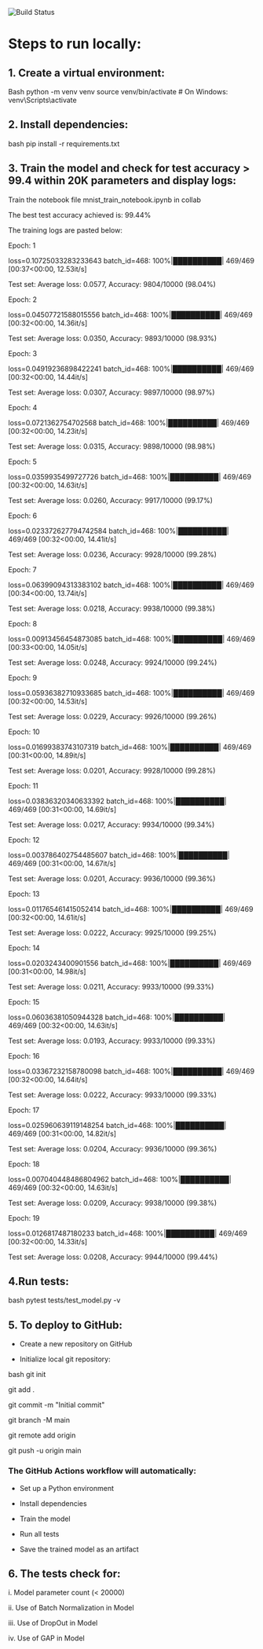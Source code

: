 ![Build Status](https://github.com/monimoyd/ml_training_ci_cd_mnist/actions/workflows/ml-pipeline.yml/badge.svg)

# Steps to run locally:
## 1. Create a virtual environment:
Bash
python -m venv venv
source venv/bin/activate  # On Windows: venv\Scripts\activate
## 2. Install dependencies:
bash
pip install -r requirements.txt

## 3. Train the model and check for test accuracy > 99.4  within 20K parameters and display logs:

Train the notebook file mnist_train_notebook.ipynb in collab

The best test accuracy achieved is: 99.44%

The training logs are pasted below:



Epoch:  1

loss=0.10725033283233643 batch_id=468: 100%|██████████| 469/469 [00:37<00:00, 12.53it/s]


Test set: Average loss: 0.0577, Accuracy: 9804/10000 (98.04%)

Epoch:  2

loss=0.04507721588015556 batch_id=468: 100%|██████████| 469/469 [00:32<00:00, 14.36it/s]


Test set: Average loss: 0.0350, Accuracy: 9893/10000 (98.93%)

Epoch:  3

loss=0.04919236898422241 batch_id=468: 100%|██████████| 469/469 [00:32<00:00, 14.44it/s]


Test set: Average loss: 0.0307, Accuracy: 9897/10000 (98.97%)

Epoch:  4

loss=0.0721362754702568 batch_id=468: 100%|██████████| 469/469 [00:32<00:00, 14.23it/s]


Test set: Average loss: 0.0315, Accuracy: 9898/10000 (98.98%)

Epoch:  5

loss=0.0359935499727726 batch_id=468: 100%|██████████| 469/469 [00:32<00:00, 14.63it/s]


Test set: Average loss: 0.0260, Accuracy: 9917/10000 (99.17%)

Epoch:  6

loss=0.023372627794742584 batch_id=468: 100%|██████████| 469/469 [00:32<00:00, 14.41it/s]


Test set: Average loss: 0.0236, Accuracy: 9928/10000 (99.28%)

Epoch:  7

loss=0.06399094313383102 batch_id=468: 100%|██████████| 469/469 [00:34<00:00, 13.74it/s]


Test set: Average loss: 0.0218, Accuracy: 9938/10000 (99.38%)

Epoch:  8

loss=0.00913456454873085 batch_id=468: 100%|██████████| 469/469 [00:33<00:00, 14.05it/s]


Test set: Average loss: 0.0248, Accuracy: 9924/10000 (99.24%)

Epoch:  9

loss=0.05936382710933685 batch_id=468: 100%|██████████| 469/469 [00:32<00:00, 14.53it/s]


Test set: Average loss: 0.0229, Accuracy: 9926/10000 (99.26%)

Epoch:  10

loss=0.01699383743107319 batch_id=468: 100%|██████████| 469/469 [00:31<00:00, 14.89it/s]


Test set: Average loss: 0.0201, Accuracy: 9928/10000 (99.28%)

Epoch:  11

loss=0.03836320340633392 batch_id=468: 100%|██████████| 469/469 [00:31<00:00, 14.69it/s]


Test set: Average loss: 0.0217, Accuracy: 9934/10000 (99.34%)

Epoch:  12

loss=0.003786402754485607 batch_id=468: 100%|██████████| 469/469 [00:31<00:00, 14.67it/s]


Test set: Average loss: 0.0201, Accuracy: 9936/10000 (99.36%)

Epoch:  13

loss=0.011765461415052414 batch_id=468: 100%|██████████| 469/469 [00:32<00:00, 14.61it/s]


Test set: Average loss: 0.0222, Accuracy: 9925/10000 (99.25%)

Epoch:  14

loss=0.0203243400901556 batch_id=468: 100%|██████████| 469/469 [00:31<00:00, 14.98it/s]


Test set: Average loss: 0.0211, Accuracy: 9933/10000 (99.33%)

Epoch:  15

loss=0.06036381050944328 batch_id=468: 100%|██████████| 469/469 [00:32<00:00, 14.63it/s]


Test set: Average loss: 0.0193, Accuracy: 9933/10000 (99.33%)

Epoch:  16

loss=0.03367232158780098 batch_id=468: 100%|██████████| 469/469 [00:32<00:00, 14.64it/s]


Test set: Average loss: 0.0222, Accuracy: 9933/10000 (99.33%)

Epoch:  17

loss=0.025960639119148254 batch_id=468: 100%|██████████| 469/469 [00:31<00:00, 14.82it/s]


Test set: Average loss: 0.0204, Accuracy: 9936/10000 (99.36%)

Epoch:  18

loss=0.007040448486804962 batch_id=468: 100%|██████████| 469/469 [00:32<00:00, 14.63it/s]


Test set: Average loss: 0.0209, Accuracy: 9938/10000 (99.38%)

Epoch:  19

loss=0.0126817487180233 batch_id=468: 100%|██████████| 469/469 [00:32<00:00, 14.33it/s]


Test set: Average loss: 0.0208, Accuracy: 9944/10000 (99.44%)


## 4.Run tests:

bash
pytest tests/test_model.py -v

## 5. To deploy to GitHub:

* Create a new repository on GitHub

* Initialize local git repository:

bash
git init

git add .

git commit -m "Initial commit"

git branch -M main

git remote add origin <your-repo-url>

git push -u origin main

### The GitHub Actions workflow will automatically:

* Set up a Python environment

* Install dependencies

* Train the model

* Run all tests

* Save the trained model as an artifact

## 6. The tests check for:

i. Model parameter count (< 20000)

ii. Use of Batch Normalization in Model

iii. Use of DropOut in Model

iv. Use of GAP in Model










